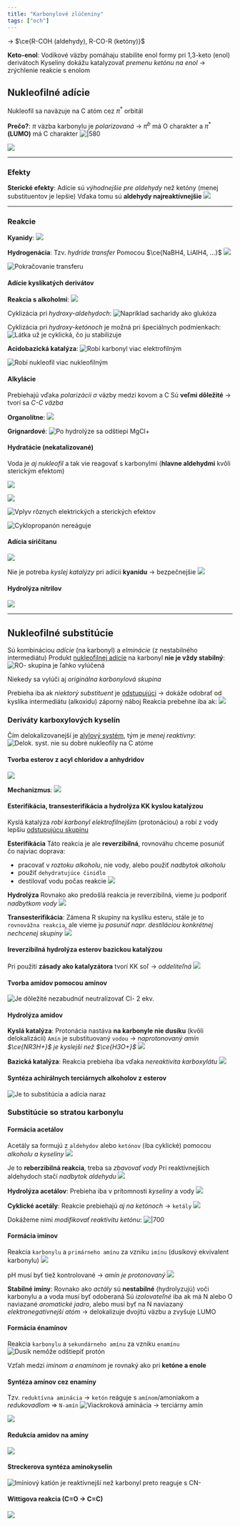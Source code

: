 ```yaml
---
title: "Karbonylové zlúčeniny"
tags: ["och"]
---
```


-> $\ce{R-COH (aldehydy), R-CO-R (ketóny)}$

**Keto-enol**:
Vodíkové väzby pomáhaju stabilite enol formy pri 1,3-keto (enol) derivátoch
Kyseliny dokážu katalyzovať *premenu ketónu na enol* -> zrýchlenie reakcie s enolom

## Nukleofilné adície
Nukleofil sa naväzuje na C atóm cez $\pi^*$ orbitál

**Prečo?**:
$\pi$ väzba karbonylu je *polarizovaná* -> $\pi^b$ má O charakter a $\pi^*$ **(LUMO)** má C charakter
![|580](attachments/mechanizmus_nukleofilnej_adicie_na_karbonyl.png)

![](attachments/angle_of_attack_karbonyl.png)

--- 

### Efekty
**Sterické efekty**:
Adície sú *výhodnejšie pre aldehydy* než ketóny (menej substituentov je lepšie)
Vďaka tomu sú **aldehydy najreaktívnejšie**
![](attachments/steric-hinderance.png)

---

### Reakcie
**Kyanidy**:
![](attachments/kyano-hydriny_nuad.png)

**Hydrogenácia**:
Tzv. *hydride transfer*
Pomocou $\ce{NaBH4, LiAlH4, ...}$
![](attachments/hydrogenácia_karbonylov.png)

![Pokračovanie transferu](attachments/pokračovanie_hydride_transfer.png)

#### Adície kyslíkatých derivátov
**Reakcia s alkoholmi**:
![](attachments/formacia_hemiacetalu_alkoholmi.png)

Cyklizácia pri *hydroxy-aldehydoch*:
![Napríklad sacharidy ako glukóza](attachments/cyklizácia_hydroxy-aldehydov.png)

Cyklizácia pri *hydroxy-ketónoch* je možná pri špeciálnych podmienkach:
![Látka už je cyklická, čo ju stabilizuje](attachments/cyklizácia_hydroxy-ketónu.png)

**Acidobazická katalýza**:
![Robí karbonyl viac elektrofilným](attachments/kyslá-katalýza_hemiactalyacie.png)

![Robí nukleofil viac nukleofilným](attachments/zasadita_katalyza_hemiactelov.png)


#### Alkylácie
Prebiehajú vďaka *polarizácii* $\sigma$ väzby medzi kovom a C
Sú **veľmi dôležité** -> tvorí sa *C-C väzba*

**Organolítne**:
![](attachments/organolitna_alkylacia_karbonylu.png)

**Grignardové**:
![Po hydrolýze sa odštiepi MgCl+](attachments/grignard_reakcie_karbonyly.png)

#### Hydratácie (nekatalizované)
Voda je *aj nukleofil* a tak vie reagovať s karbonylmi (**hlavne aldehydmi** kvôli sterickým efektom)

![](attachments/c-nmr_spektrum_formaldehydu_vo_vode.png)

![](attachments/adicia_vody_na_formaldehyd.png)

![Vplyv rôznych elektrických a sterických efektov](attachments/reakcie_karbonylov_s_vodou.png)

![Cyklopropanón nereáguje](attachments/cyklopropanone_adicia_vody.png)

#### Adícia síričitanu
![](attachments/adícia_siričitanu_na_karbonyly.png)

Nie je potreba *kyslej katalýzy* pri adícii **kyanidu** -> bezpečnejšie
![](attachments/adícia_kyanidu_pomocou_siričitanu.png)

#### Hydrolýza nitrilov
![](attachments/hydrolýza_nitrilov.png)

---

## Nukleofilné substitúcie
Sú kombináciou *adície* (na karbonyl) a *elminácie* (z nestabilného intermediátu)
Produkt [nukleofilnej adície](che/och/karbonylové-zlúčeniny.md#Nukleofilné%20adície) na karbonyl **nie je vždy stabilný**:
![RO- skupina je ľahko vylúčená](attachments/nukleofilna_adicia_na_karbonyl_stabilita.png)

Niekedy sa vylúči aj *originálna karbonylová skupina*

Prebieha iba ak *niektorý substituent* je [odstupujúci](che/och/odstupujúce-skupiny.md) -> dokáže odobrať od kyslíka intermediátu (alkoxidu) záporný náboj
Reakcia prebehne iba ak:
![](attachments/podmienky_reakcie_SN_karbonyl.png)

### Deriváty karboxylových kyselín
Čím delokalizovanejší je [alylový systém](che/och/delokalizácia_a_konjugácia.md#Alylový%20systém), tým je *menej reaktívny*:
![Delok. syst. nie su dobré nukleofily na C atóme](attachments/delokalizácia_alylového_systému_na_derivátoch_kk.png)

#### Tvorba esterov z acyl chloridov a anhydridov
![](attachments/tvorba_esterov_z_derivatov_kk.png)

**Mechanizmus**:
![](attachments/mechanizmus_tvorby_esterov_z_kk.png)

#### Esterifikácia, transesterifikácia a hydrolýza KK kyslou katalýzou
Kyslá katalýza *robí karbonyl elektrofilnejším* (protonáciou) a robí z vody lepšiu [odstupujúcu skupinu](che/och/odstupujúce-skupiny.md)

**Esterifikácia**
Táto reakcia je ale **reverzibilná**, rovnováhu chceme posunúť čo najviac doprava:
- pracovať v *roztoku alkoholu*, nie vody, alebo použiť *nadbytok alkoholu*
- použiť `dehydratujúce činidlo`
- destilovať vodu počas reakcie
![](attachments/esterifikacia_KK_kyslou_kat.png)

**Hydrolýza**
Rovnako ako predošlá reakcia je reverzibilná, vieme ju podporiť *nadbytkom vody*
![](attachments/hydrolýza_esterov_na_kk_bilancia.png)

**Transesterifikácia**:
Zámena R skupiny na kyslíku esteru, stále je to `rovnovážna reakcia`, ale vieme ju *posunúť napr. destiláciou konkrétnej nechcenej skupiny*
![](attachments/transesterifikácia.png)

#### Ireverzibilná hydrolýza esterov bazickou katalýzou
Pri použití **zásady ako katalyzátora** tvorí KK soľ -> *oddeliteľná*
![](attachments/ireverzibilna_hydrolyza_esterov_bk.png)

#### Tvorba amidov pomocou amínov
![Je dôležité nezabudnúť neutralizovať Cl- 2 ekv.](attachments/tvorba_amidov_pomocou_aminov_SN.png)

#### Hydrolýza amidov
**Kyslá katalýza**:
Protonácia nastáva **na karbonyle nie dusíku** (kvôli delokalizácii)
`Amín` je substituovaný `vodou` -> *naprotonovaný amín $\ce{NR3H+}$ je kyslejší než $\ce{H3O+}$*
![](attachments/hydrolýza_amidov_kyslou_katalyzou.png)

**Bazická katalýza**:
Reakcia prebieha iba vďaka *nereaktivita karboxylátu*
![](attachments/bazicka_katalyza_hydrolyzy_amidov.png)

#### Syntéza achirálnych terciárnych alkoholov z esterov
![Je to substitúcia a adícia naraz](attachments/syntéza_achirálnych_terciárnch_alkoholov.png)

### Substitúcie so stratou karbonylu

#### Formácia acetálov
Acetály sa formujú z `aldehydov` alebo `ketónov` (iba cyklické) pomocou *alkoholu a kyseliny*
![](attachments/formácia_acetálov_z_karbonylu.png)

Je to **reberzibilná reakcia**, treba sa *zbavovať vody*
Pri reaktívnejších aldehydoch stačí *nadbytok aldehydu*
![](attachments/mechanizmus_formacie_acetalov.png)

**Hydrolýza acetálov**:
Prebieha iba v prítomnosti *kyseliny* a vody
![](attachments/hydrolýza_acetálov.png)

**Cyklické acetály**:
Reakcie prebiehajú *aj na ketónoch* -> `ketály`
![](attachments/cyklické_acetály.png)

Dokážeme nimi *modifikovať reaktivitu ketónu*:
![|700](attachments/modifikacia_reaktivity_ketonu_cyklickým_acetalom.png)

#### Formácia imínov
Reakcia `karbonylu` a `primárneho amínu` za vzniku `imínu` (dusíkový ekvivalent karbonylu)
![](attachments/formácia_imínu_z_karbonylu.png)

pH musí byť tiež kontrolované -> *amín je protonovaný*
![](attachments/formacia_iminov_mechanizmus.png)

**Stabilné imíny**:
Rovnako ako *actály* sú **nestabilné** (hydrolyzujú) voči karbonylu a a voda musí byť odoberaná
Sú *izolovateľné* iba ak má N alebo O naviazané *aromatické jadro*, alebo musí byť na N naviazaný *elektronegatívnejší atóm* -> delokalizuje dvojitú väzbu a zvyšuje LUMO

#### Formácia énamínov
Reakcia `karbonylu` a `sekundárneho amínu` za vzniku `enamínu`
![Dusík nemôže odštiepiť protón](attachments/mechanizmus_formácie_enamínov.png)

Vzťah medzi *imínom a enamínom* je rovnaký ako pri **ketóne a enole**

#### Syntéza amínov cez enamíny
Tzv. `reduktívna aminácia` -> `ketón` reáguje s `amínom`/amoniakom a *redukovadlom* => `N-amín`
![Viackroková aminácia -> terciárny amín](attachments/syntéza_amínov_cez_enamíny_viac_krokov.png)

![](attachments/mechanizmus_reduktívnej_aminácie.png)

#### Redukcia amidov na amíny
![](attachments/redukcia_amidov_na_amíny.png)

#### Streckerova syntéza aminokyselín
![Imíniový katión je reaktívnejší než karbonyl preto reaguje s CN-](attachments/streckerova_syntéza_aminokyselín.png)

#### Wittigova reakcia (C=O -> C=C)
![](attachments/wittigova_reakcia.png)

